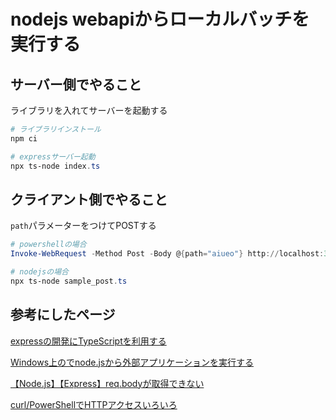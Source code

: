 # nodejs webapiからローカルバッチを実行する

## サーバー側でやること
ライブラリを入れてサーバーを起動する

```PowerShell
# ライブラリインストール
npm ci

# expressサーバー起動
npx ts-node index.ts
```

## クライアント側でやること
`path`パラメーターをつけてPOSTする

```PowerShell
# powershellの場合
Invoke-WebRequest -Method Post -Body @{path="aiueo"} http://localhost:3000/execbat

# nodejsの場合
npx ts-node sample_post.ts
```

## 参考にしたページ

[expressの開発にTypeScriptを利用する](https://qiita.com/zaburo/items/69726cc42ef774990279)

[Windows上のでnode.jsから外部アプリケーションを実行する](http://mztm.jp/2019/04/26/windows%E4%B8%8A%E3%81%AE%E3%81%A7node-js%E3%81%8B%E3%82%89%E5%A4%96%E9%83%A8%E3%82%A2%E3%83%97%E3%83%AA%E3%82%B1%E3%83%BC%E3%82%B7%E3%83%A7%E3%83%B3%E3%82%92%E5%AE%9F%E8%A1%8C%E3%81%99%E3%82%8B/)

[【Node.js】【Express】req.bodyが取得できない](https://qiita.com/papipupesatou/items/222751cd2457462bbd11)

[curl/PowerShellでHTTPアクセスいろいろ](https://qiita.com/zaki-lknr/items/8950f6acea20961a8afc)